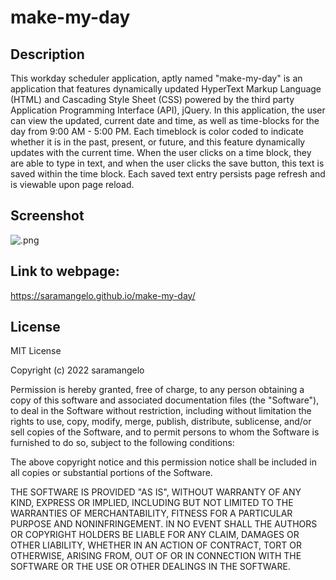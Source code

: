 # make-my-day

## Description

This workday scheduler application, aptly named "make-my-day" is an application that features dynamically updated HyperText Markup Language (HTML) and Cascading Style Sheet (CSS) powered by the third party Application Programming Interface (API), jQuery. In this application, the user can view the updated, current date and time, as well as time-blocks for the day from 9:00 AM - 5:00 PM. Each timeblock is color coded to indicate whether it is in the past, present, or future, and this feature dynamically updates with the current time. When the user clicks on a time block, they are able to type in text, and when the user clicks the save button, this text is saved within the time block. Each saved text entry persists page refresh and is viewable upon page reload. 

## Screenshot

![.png]()

## Link to webpage:

https://saramangelo.github.io/make-my-day/

## License

MIT License

Copyright (c) 2022 saramangelo

Permission is hereby granted, free of charge, to any person obtaining a copy
of this software and associated documentation files (the "Software"), to deal
in the Software without restriction, including without limitation the rights
to use, copy, modify, merge, publish, distribute, sublicense, and/or sell
copies of the Software, and to permit persons to whom the Software is
furnished to do so, subject to the following conditions:

The above copyright notice and this permission notice shall be included in all
copies or substantial portions of the Software.

THE SOFTWARE IS PROVIDED "AS IS", WITHOUT WARRANTY OF ANY KIND, EXPRESS OR
IMPLIED, INCLUDING BUT NOT LIMITED TO THE WARRANTIES OF MERCHANTABILITY,
FITNESS FOR A PARTICULAR PURPOSE AND NONINFRINGEMENT. IN NO EVENT SHALL THE
AUTHORS OR COPYRIGHT HOLDERS BE LIABLE FOR ANY CLAIM, DAMAGES OR OTHER
LIABILITY, WHETHER IN AN ACTION OF CONTRACT, TORT OR OTHERWISE, ARISING FROM,
OUT OF OR IN CONNECTION WITH THE SOFTWARE OR THE USE OR OTHER DEALINGS IN THE
SOFTWARE.